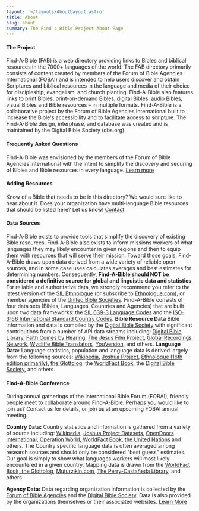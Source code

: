 ```yaml
---
layout: '~/layouts/AboutLayout.astro'
title: About
slug: about
summary: The Find a Bible Project About Page
---
```


#### The Project
Find-A-Bible (FAB) is a web directory providing links to Bibles and biblical resources in the 7000+ languages of the world. The FAB directory primarily consists of content created by members of the Forum of Bible Agencies International (FOBAI) and is intended to help users discover and obtain Scriptures and biblical resources in the language and media of their choice for discipleship, evangelism, and church planting.  Find-A-Bible also features links to print Bibles, print-on-demand Bibles, digital Bibles, audio Bibles, visual Bibles and Bible resources – in multiple formats. Find-A-Bible is a collaborative project by the Forum of Bible Agencies International built to increase the Bible's accessibility and to facilitate access to scripture. The Find-A-Bible design, interphase, and database was created and is maintained by the Digital Bible Society (dbs.org).

#### Frequently Asked Questions
Find-A-Bible was envisioned by the members of the Forum of Bible Agencies International with the intent to simplify the discovery and securing of Bibles and Bible resources in every language.
[Learn more](https://find.bible/about/faq)

#### Adding Resources
Know of a Bible that needs to be in this directory? We would sure like to hear about it. Does your organization have multi-language Bible resources that should be listed here? Let us know!
[Contact](https://find.bible/about/contact)

#### Data Sources
Find-A-Bible exists to provide tools that simplify the discovery of existing Bible resources. Find-A-Bible also exists to inform missions workers of what languages they may likely encounter in given regions and then to equip them with resources that will serve their mission.  Toward those goals, Find-A-Bible draws upon data derived from a wide variety of reliable open sources, and in some case uses calculates averages and best estimates for determining numbers. Consequently, **Find-A-Bible should NOT be considered a definitive source for global and linguistic data and statistics**. For reliable and authoritative data, we strongly recommend you refer to the latest version of the [SIL Ethnologue](https://www.ethnologue.com/books) (or subscribe to [Ethnologue.com](https://www.ethnologue.com/)), or member agencies of the [United Bible Societies](https://unitedbiblesocieties.org/). Find-A-Bible consists of four data sets (Bibles, Languages, Countries and Agencies) that are built upon two data frameworks: the [SIL 639-3 Language Codes](https://iso639-3.sil.org/code_tables/639/data) and the [ISO-3166 International Standard Country Codes](https://www.iso.org/iso-3166-country-codes.html). **Bible Resource Data** Bible information and data is compiled by the [Digital Bible Society](https://dbs.org/) with significant contributions from a number of API data streams including: [Digital Bible Library](https://thedigitalbiblelibrary.org/), [Faith Comes by Hearing](https://www.faithcomesbyhearing.com/audio-bible-resources/bible-brain), [The Jesus Film Project](https://www.jesusfilm.org/), [Global Recordings Network](https://globalrecordings.net/), [Wycliffe Bible Translators](https://www.wycliffe.org/), [YouVersion](https://youversion.com/), and others. **Language Data:** Language statistics, population and language data is derived largely from the following sources: [Wikipedia](https://en.wikipedia.org/wiki/List_of_languages_by_number_of_native_speakers), [Joshua Project](https://joshuaproject.net/), [Ethnologue (16th edition primarily)](https://www.ethnologue.com/), [the Glottolog](https://glottolog.org/), the [WorldFact Book](https://www.cia.gov/the-world-factbook/), the [Digital Bible Society](https://www.dbs.org/), and others.

#### Find-A-Bible Conference
During annual gatherings of the International Bible Forum (FOBAI), friendly people meet to collaborate around Find-A-Bible. Perhaps you would like to join us? Contact us for details, or join us at an upcoming FOBAI annual meeting.

**Country Data:** Country statistics and information is gathered from a variety of source including: [Wikipedia](https://en.wikipedia.org/wiki/List_of_countries_and_dependencies_by_area), [Joshua Project Datasets](https://joshuaproject.net/resources/datasets), [OpenDoors International](https://www.opendoors.org/persecution/countries/), [Operation World](https://operationworld.org/), [WorldFact Book](https://www.cia.gov/the-world-factbook/), [the United Nations](https://www.un.org/en/library/page/databases) and others. The Country specific language data is often averaged among research sources and should only be considered "best guess" estimates. Our goal is simply to show what languages workers will most likely encountered in a given country.  Mapping data is drawn from the [WorldFact Book, ](https://www.cia.gov/the-world-factbook/)[the Glottolog](https://glottolog.org/), [Muturzikin.com](https://www.muturzikin.com/), [The Perry-Castañeda Library](https://maps.lib.utexas.edu/maps/index.html), and others.

**Agency Data:** Data regarding organization information is collected by the [Forum of Bible Agencies](https://forum-intl.org/) and the [Digital Bible Society](https://dbs.org/). Data is also provided by the organizations themselves or their associated websites. [Learn More](https://forum-intl.org/)